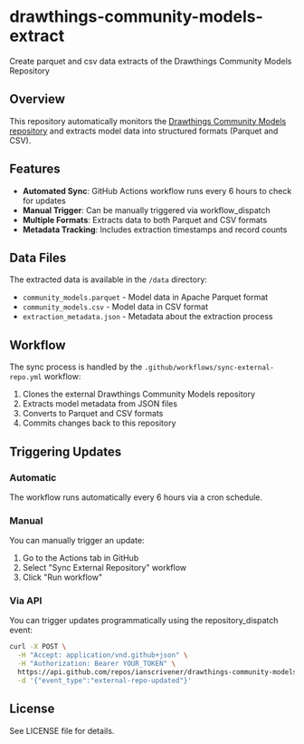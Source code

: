 # drawthings-community-models-extract

Create parquet and csv data extracts of the Drawthings Community Models Repository

## Overview

This repository automatically monitors the [Drawthings Community Models repository](https://github.com/drawthings/community-models) and extracts model data into structured formats (Parquet and CSV).

## Features

- **Automated Sync**: GitHub Actions workflow runs every 6 hours to check for updates
- **Manual Trigger**: Can be manually triggered via workflow_dispatch
- **Multiple Formats**: Extracts data to both Parquet and CSV formats
- **Metadata Tracking**: Includes extraction timestamps and record counts

## Data Files

The extracted data is available in the `/data` directory:

- `community_models.parquet` - Model data in Apache Parquet format
- `community_models.csv` - Model data in CSV format  
- `extraction_metadata.json` - Metadata about the extraction process

## Workflow

The sync process is handled by the `.github/workflows/sync-external-repo.yml` workflow:

1. Clones the external Drawthings Community Models repository
2. Extracts model metadata from JSON files
3. Converts to Parquet and CSV formats
4. Commits changes back to this repository

## Triggering Updates

### Automatic
The workflow runs automatically every 6 hours via a cron schedule.

### Manual
You can manually trigger an update:
1. Go to the Actions tab in GitHub
2. Select "Sync External Repository" workflow
3. Click "Run workflow"

### Via API
You can trigger updates programmatically using the repository_dispatch event:

```bash
curl -X POST \
  -H "Accept: application/vnd.github+json" \
  -H "Authorization: Bearer YOUR_TOKEN" \
  https://api.github.com/repos/ianscrivener/drawthings-community-models-extract/dispatches \
  -d '{"event_type":"external-repo-updated"}'
```

## License

See LICENSE file for details.
